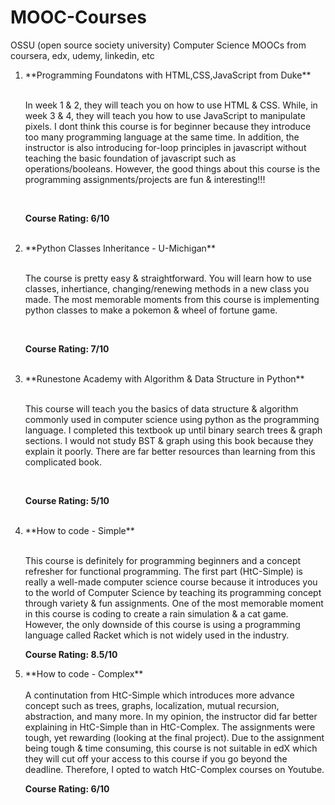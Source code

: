 # MOOC-Courses
OSSU (open source society university)
Computer Science MOOCs from coursera, edx, udemy, linkedin, etc
<ol>

<li>**Programming Foundatons with HTML,CSS,JavaScript from Duke**</li> <br>
<p> In week 1 & 2, they will teach you on how to use HTML & CSS. While, in week 3 & 4, they will teach you how to use JavaScript to manipulate pixels. I dont think this course is for beginner because they introduce too many programming language at the same time. In addition, the instructor is also introducing for-loop principles in javascript without teaching the basic foundation of javascript such as operations/booleans. However, the good things about this course is the programming assignments/projects are fun & interesting!!! </p> <br>

<p> <strong> Course Rating: 6/10 </strong> </p> <br>

<li> **Python Classes Inheritance - U-Michigan** </li> <br>
<p>The course is pretty easy & straightforward. You will learn how to use classes, inhertiance, changing/renewing methods in a new class you made. 
The most memorable moments from this course
is implementing python classes to make a pokemon & wheel of fortune game. </p> <br>

<p> <strong> Course Rating: 7/10 </strong> </p> <br>

<li> **Runestone Academy with Algorithm & Data Structure in Python** </li> <br>
<p>This course will teach you the basics of data structure & algorithm commonly used in computer science
using python as the programming language.
I completed this textbook up until binary search trees & graph sections. I would not study BST & graph using this book because they explain it poorly. There are far
better resources than learning from this complicated book.</p> <br>

<p><strong>Course Rating: 5/10</strong></p><br>

<li> **How to code - Simple** </li> <br>
<p> This course is definitely for programming beginners and a concept refresher for functional programming. The first part (HtC-Simple) is really a well-made computer science course because it introduces you to the world of Computer Science by teaching its programming concept through variety & fun assignments. One of the most memorable moment in this course is coding to create a rain simulation & a cat game. However, the only downside of this course is using a programming language called Racket which is not widely used in the industry. </p>  

<p><strong>Course Rating: 8.5/10</strong></p>

<li> **How to code - Complex** </li> <br>
A continutation from HtC-Simple which introduces more advance concept such as trees, graphs, localization, mutual recursion, abstraction, and many more. In my opinion, the instructor did far better explaining in HtC-Simple than in HtC-Complex. The assignments were tough, yet rewarding (looking at the final project). Due to the assignment being tough & time consuming, this course is not suitable in edX which they will cut off your access to this course if you go beyond the deadline. Therefore, I opted to watch HtC-Complex courses on Youtube.

<p><strong>Course Rating: 6/10</strong></p>

</ol>







